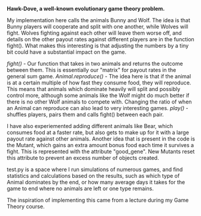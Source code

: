 **Hawk-Dove, a well-known evolutionary game theory problem.**

My implementation here calls the animals Bunny and Wolf. The idea is that Bunny players will cooperate and split with one another, while Wolves will fight. Wolves fighting against each other will leave them worse off, and details on the other payout rates against different players are in the function fight(). What makes this interesting is that adjusting the numbers by a tiny bit could have a substantial impact on the game.

*fight()* - Our function that takes in two animals and returns the outcome between them. This is essentially our "matrix" for payout rates in the general sum game.
*Animal.reproduce()* - The idea here is that if the animal is at a certain multiple of how fast they consume food, they will reproduce.
This means that animals which dominate heavily will split and possibly control more, although some animals like the Wolf might do much better if there is no other Wolf animals to compete with. Changing the ratio of when an Animal can reproduce can also lead to very interesting games.
*play()* - shuffles players, pairs them and calls fight() between each pair.


I have also experiemented adding different animals like Bear, which consumes food at a faster rate, but also gets to make up for it with a large payout rate against other animals. Another idea that is present in the code is the Mutant, which gains an extra amount bonus food each time it survives a fight. This is represented with the attribute "good_gene". New Mutants reset this attribute to prevent an excess number of objects created.


test.py is a space where I run simulations of numerous games, and find statistics and calculations based on the results, such as which type of Animal dominates by the end, or how many average days it takes for the game to end where no animals are left or one type remains.


The inspiration of implementing this came from a lecture during my Game Theory course.
